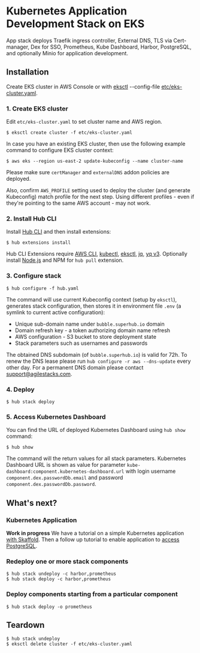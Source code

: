 # Kubernetes Application Development Stack on EKS

App stack deploys Traefik ingress controller, External DNS, TLS via Cert-manager, Dex for SSO, Prometheus, Kube Dashboard, Harbor, PostgreSQL, and optionally Minio for application development.


## Installation

Create EKS cluster in AWS Console or with [eksctl](https://docs.aws.amazon.com/eks/latest/userguide/eksctl.html) --config-file [etc/eks-cluster.yaml](etc/eks-cluster.yaml).

### 1. Create EKS cluster

Edit `etc/eks-cluster.yaml` to set cluster name and AWS region.

```
$ eksctl create cluster -f etc/eks-cluster.yaml
```

In case you have an existing EKS cluster, then use the following example command to configure EKS cluster context:

```
$ aws eks --region us-east-2 update-kubeconfig --name cluster-name
```

Please make sure `certManager` and `externalDNS` addon policies are deployed.

Also, confirm `AWS_PROFILE` setting used to deploy the cluster (and generate Kubeconfig) match profile for the next step. Using different profiles - even if they're pointing to the same AWS account - may not work.

### 2. Install Hub CLI

Install [Hub CLI](https://docs.agilestacks.com/article/zrban5vpb5-install-toolbox#hub_cli) and then install extensions:

```
$ hub extensions install
```

Hub CLI Extensions require [AWS CLI], [kubectl], [eksctl], [jq], [yq v3]. Optionally install [Node.js] and NPM for `hub pull` extension.

### 3. Configure stack

```
$ hub configure -f hub.yaml
```

The command will use current Kubeconfig context (setup by `eksctl`), generates stack configuration, then stores it in environment file `.env` (a symlink to current active configuration):

* Unique sub-domain name under `bubble.superhub.io` domain
* Domain refresh key - a token authorizing domain name refresh
* AWS configuration - S3 bucket to store deployment state
* Stack parameters such as usernames and passwords

The obtained DNS subdomain (of `bubble.superhub.io`) is valid for 72h. To renew the DNS lease please run `hub configure -r aws --dns-update` every other day.  For a permanent DNS domain please contact support@agilestacks.com.

### 4. Deploy

```
$ hub stack deploy
```

### 5. Access Kubernetes Dashboard

You can find the URL of deployed Kubernetes Dashboard using `hub show` command:

```
$ hub show
```

The command will the return values for all stack parameters. Kubernetes Dashboard URL is shown as value for parameter `kube-dashboard:component.kubernetes-dashboard.url` with login username `component.dex.passwordDb.email` and password `component.dex.passwordDb.password`.


## What's next?

### Kubernetes Application

**Work in progress** We have a tutorial on a simple Kubernetes application [with Skaffold](https://docs.agilestacks.com/article/4b2q2dcof9-development-workflow-on-kubernetes-with-skaffold). Then a follow up tutorial to enable application to [access PostgreSQL](https://docs.agilestacks.com/article/j4cysq9ka5-201-python-efficient-development-for-kubernetes-enable-database).

### Redeploy one or more stack components

```
$ hub stack undeploy -c harbor,prometheus
$ hub stack deploy -c harbor,prometheus
```

### Deploy components starting from a particular component

```
$ hub stack deploy -o prometheus
```

## Teardown

```
$ hub stack undeploy
$ eksctl delete cluster -f etc/eks-cluster.yaml
```


[AWS CLI]: https://aws.amazon.com/cli/
[kubectl]: https://kubernetes.io/docs/reference/kubectl/overview/
[eksctl]: https://eksctl.io
[jq]: https://stedolan.github.io/jq/
[yq v3]: https://github.com/mikefarah/yq
[Node.js]: https://nodejs.org
